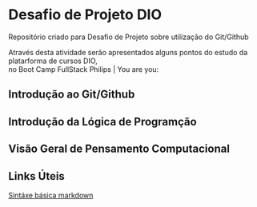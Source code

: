 #  Desafio de Projeto DIO  
Repositório criado para Desafio de Projeto sobre utilização do Git/Github

Através desta atividade serão apresentados alguns
pontos do estudo da platarforma de cursos DIO,  
no Boot Camp FullStack Philips | You are you:

## Introdução ao Git/Github
## Introdução da Lógica de Programção
## Visão Geral de Pensamento Computacional







## Links Úteis
[Sintáxe básica markdown](https://programming.vip/docs/markdown-basic-syntax.html)
